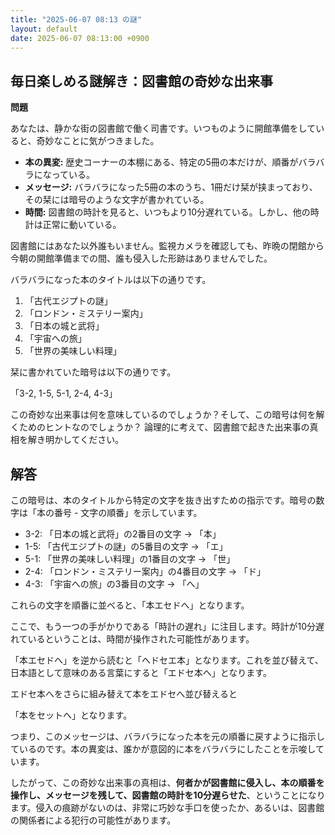 ```yaml
---
title: "2025-06-07 08:13 の謎"
layout: default
date: 2025-06-07 08:13:00 +0900
---
```

## 毎日楽しめる謎解き：図書館の奇妙な出来事

**問題**

あなたは、静かな街の図書館で働く司書です。いつものように開館準備をしていると、奇妙なことに気がつきました。

*   **本の異変:** 歴史コーナーの本棚にある、特定の5冊の本だけが、順番がバラバラになっている。
*   **メッセージ:** バラバラになった5冊の本のうち、1冊だけ栞が挟まっており、その栞には暗号のような文字が書かれている。
*   **時間:** 図書館の時計を見ると、いつもより10分遅れている。しかし、他の時計は正常に動いている。

図書館にはあなた以外誰もいません。監視カメラを確認しても、昨晩の閉館から今朝の開館準備までの間、誰も侵入した形跡はありませんでした。

バラバラになった本のタイトルは以下の通りです。

1.  「古代エジプトの謎」
2.  「ロンドン・ミステリー案内」
3.  「日本の城と武将」
4.  「宇宙への旅」
5.  「世界の美味しい料理」

栞に書かれていた暗号は以下の通りです。

「3-2, 1-5, 5-1, 2-4, 4-3」

この奇妙な出来事は何を意味しているのでしょうか？そして、この暗号は何を解くためのヒントなのでしょうか？
論理的に考えて、図書館で起きた出来事の真相を解き明かしてください。

## 解答

この暗号は、本のタイトルから特定の文字を抜き出すための指示です。暗号の数字は「本の番号 - 文字の順番」を示しています。

*   3-2: 「日本の城と武将」の2番目の文字 -> 「本」
*   1-5: 「古代エジプトの謎」の5番目の文字 -> 「エ」
*   5-1: 「世界の美味しい料理」の1番目の文字 -> 「世」
*   2-4: 「ロンドン・ミステリー案内」の4番目の文字 -> 「ド」
*   4-3: 「宇宙への旅」の3番目の文字 -> 「へ」

これらの文字を順番に並べると、「本エセドへ」となります。

ここで、もう一つの手がかりである「時計の遅れ」に注目します。時計が10分遅れているということは、時間が操作された可能性があります。

「本エセドへ」を逆から読むと「へドセエ本」となります。これを並び替えて、日本語として意味のある言葉にすると「エドセ本へ」となります。

エドセ本へをさらに組み替えて本をエドセへ並び替えると

「本をセットへ」となります。

つまり、このメッセージは、バラバラになった本を元の順番に戻すように指示しているのです。本の異変は、誰かが意図的に本をバラバラにしたことを示唆しています。

したがって、この奇妙な出来事の真相は、**何者かが図書館に侵入し、本の順番を操作し、メッセージを残して、図書館の時計を10分遅らせた**、ということになります。侵入の痕跡がないのは、非常に巧妙な手口を使ったか、あるいは、図書館の関係者による犯行の可能性があります。
